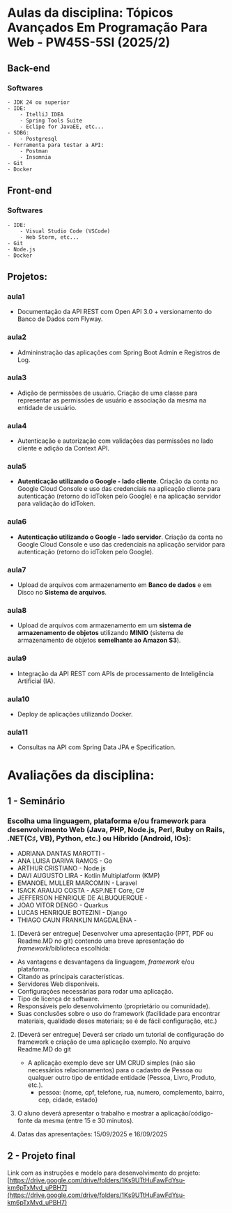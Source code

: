 # Aulas da disciplina: Tópicos Avançados Em Programação Para Web - PW45S-5SI (2025/2)

## Back-end 
### Softwares
	- JDK 24 ou superior
	- IDE:
		- ItelliJ IDEA
		- Spring Tools Suite	
		- Eclipe for JavaEE, etc...
	- SDBG:
		- Postgresql
	- Ferramenta para testar a API:
		- Postman
		- Insomnia
	- Git
	- Docker
	
## Front-end 
### Softwares
	- IDE:
		- Visual Studio Code (VSCode)
		- Web Storm, etc...
	- Git
	- Node.js
	- Docker

## Projetos:


### aula1
- Documentação da API REST com Open API 3.0 + versionamento do Banco de Dados com Flyway.

### aula2
- Admininstração das aplicações com Spring Boot Admin e Registros de Log.

### aula3
- Adição de permissões de usuário. Criação de uma classe para representar as permissões de usuário e associação da mesma na entidade de usuário.

### aula4
- Autenticação e autorização com validações das permissões no lado cliente e adição da Context API.

### aula5
- **Autenticação utilizando o Google - lado cliente**. Criação da conta no Google Cloud Console e uso das credenciais na aplicação cliente para autenticação (retorno do idToken pelo Google) e na aplicação servidor para validação do idToken.

### aula6
- **Autenticação utilizando o Google - lado servidor**. Criação da conta no Google Cloud Console e uso das credenciais na aplicação servidor para autenticação (retorno do idToken pelo Google).

### aula7
- Upload de arquivos com armazenamento em **Banco de dados** e em Disco no **Sistema de arquivos**.

### aula8
- Upload de arquivos com armazenamento em um **sistema de armazenamento de objetos** utilizando **MINIO** (sistema de armazenamento de objetos **semelhante ao Amazon S3**).

### aula9
- Integração da API REST com APIs de processamento de Inteligência Artificial (IA).

### aula10
- Deploy de aplicações utilizando Docker.

### aula11
- Consultas na API com Spring Data JPA e Specification.


# Avaliações da disciplina:

## 1 - Seminário
### Escolha uma linguagem, plataforma e/ou framework para desenvolvimento Web (Java, PHP, Node.js, Perl, Ruby on Rails, .NET(C♯, VB), Python, etc.) ou Híbrido (Android, IOs):

- ADRIANA DANTAS MAROTTI - 
- ANA LUISA DARIVA RAMOS - Go
- ARTHUR CRISTIANO - Node.js
- DAVI AUGUSTO LIRA - Kotlin Multiplatform (KMP)
- EMANOEL MULLER MARCOMIN - Laravel
- ISACK ARAUJO COSTA - ASP.NET Core, C#
- JEFFERSON HENRIQUE DE ALBUQUERQUE - 
- JOAO VITOR DENGO - Quarkus
- LUCAS HENRIQUE BOTEZINI - Django
- THIAGO CAUN FRANKLIN MAGDALENA - 

1. [Deverá ser entregue] Desenvolver uma apresentação (PPT, PDF ou Readme.MD no git) contendo uma breve apresentação do *framework*/biblioteca escolhida:
- As vantagens e desvantagens da linguagem, *framework* e/ou plataforma. 
- Citando as principais características. 
- Servidores Web disponíveis. 
- Configurações necessárias para rodar uma aplicação. 
- Tipo de licença de software. 
- Responsáveis pelo desenvolvimento (proprietário ou comunidade). 
- Suas conclusões sobre o uso do framework (facilidade para encontrar materiais, qualidade deses materiais; se é de fácil configuração, etc.)


2. [Deverá ser entregue] Deverá ser criado um tutorial de configuração do framework e criação de uma aplicação exemplo. No arquivo Readme.MD do git
	- A aplicação exemplo deve ser UM CRUD simples (não são necessários relacionamentos) para o cadastro de Pessoa ou qualquer outro tipo de entidade entidade (Pessoa, Livro, Produto, etc.).
		- pessoa: {nome, cpf, telefone, rua, numero, complemento, bairro, cep, cidade, estado}


3. O aluno deverá apresentar o trabalho e mostrar a aplicação/código-fonte da mesma (entre 15 e 30 minutos).

4. Datas das apresentações: 15/09/2025 e 16/09/2025


## 2 - Projeto final

Link com as instruções e modelo para desenvolvimento do projeto: [https://drive.google.com/drive/folders/1Ks9UTtHuFawFdYsu-km6pTxMvd_uPBH7](https://drive.google.com/drive/folders/1Ks9UTtHuFawFdYsu-km6pTxMvd_uPBH7)
